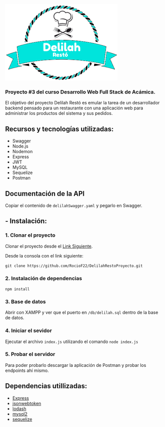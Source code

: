 ![alt text](https://github.com/RocioF22/DelilahRestoProyecto/blob/main/logoDR.png)

### Proyecto #3 del curso Desarrollo Web Full Stack de Acámica.
El objetivo del proyecto Delilah Restó es emular la tarea de un desarrollador backend pensado para un restaurante con una aplicación web para administrar los productos del sistema y sus pedidos.

## Recursos y tecnologías utilizadas:

* Swagger
* Node.js
* Nodemon
* Express
* JWT
* MySQL
* Sequelize
* Postman

## Documentación de la API
Copiar el contenido de `delilahSwagger.yaml` y pegarlo en Swagger.

## - Instalación:
### 1. Clonar el proyecto

Clonar el proyecto desde el [Link Siguiente](https://github.com/RocioF22/DelilahRestoProyecto.git).

Desde la consola con el link siguiente:

`git clone https://github.com/RocioF22/DelilahRestoProyecto.git`

### 2. Instalación de dependencias
```
npm install
```
### 3. Base de datos

Abrir con XAMPP y ver que el puerto en `/db/delilah.sql` dentro de la base de datos.

### 4. Iniciar el sevidor

Ejecutar el archivo `index.js` utilizando el comando `node index.js`

### 5. Probar el servidor

Para poder probarlo descargar la aplicación de Postman y probar los endpoints ahí mismo.

## Dependencias utillizadas:

* [Express](http://expressjs.com)
* [jsonwebtoken](http://www.npmjs.com/package/jsonwebtoken)
* [lodash](https://www.npmjs.com/package/lodash)
* [mysql2](https://www.npmjs.com/package/mysql2)
* [sequelize](https://www.npmjs.com/package/sequelize)

